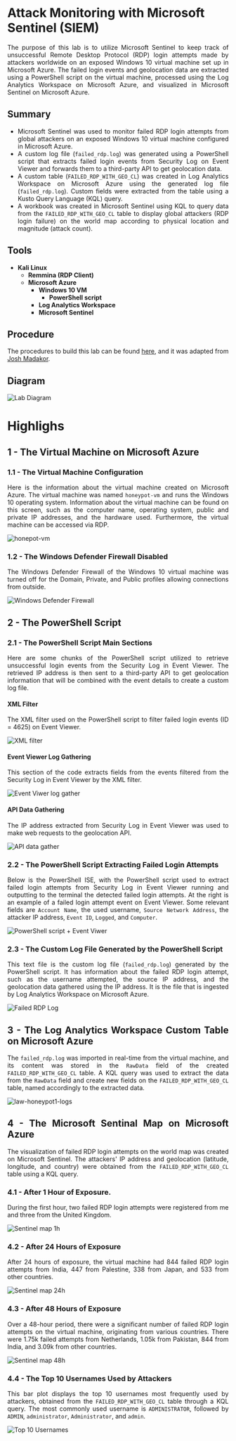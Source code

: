 # Attack Monitoring with Microsoft Sentinel (SIEM)
<div align="justify">
The purpose of this lab is to utilize Microsoft Sentinel to keep track of unsuccessful Remote Desktop Protocol (RDP) login attempts made by attackers worldwide on an exposed Windows 10 virtual machine set up in Microsoft Azure. The failed login events and geolocation data are extracted using a PowerShell script on the virtual machine, processed using the Log Analytics Workspace on Microsoft Azure, and visualized in Microsoft Sentinel on Microsoft Azure.

## Summary
- Microsoft Sentinel was used to monitor failed RDP login attempts from global attackers on an exposed Windows 10 virtual machine configured in Microsoft Azure.
- A custom log file (`failed_rdp.log`) was generated using a PowerShell script that extracts failed login events from Security Log on Event Viewer and forwards them to a third-party API to get geolocation data.
- A custom table (`FAILED_RDP_WITH_GEO_CL`) was created in Log Analytics Workspace on Microsoft Azure using the generated log file (`failed_rdp.log`). Custom fields were extracted from the table using a Kusto Query Language (KQL) query.
- A workbook was created in Microsoft Sentinel using KQL to query data from the `FAILED_RDP_WITH_GEO_CL` table to display global attackers (RDP login failure) on the world map according to physical location and magnitude (attack count).

## Tools
- **Kali Linux**
  - **Remmina (RDP Client)**
  - **Microsoft Azure**
    - **Windows 10 VM**
      - **PowerShell script**
    - **Log Analytics Workspace**
    - **Microsoft Sentinel**

## Procedure
The procedures to build this lab can be found [here](https://github.com/robsann/AzureSentinelSIEMAttackMap/blob/main/procedure.md), and it was adapted from [Josh Madakor](https://www.youtube.com/watch?v=RoZeVbbZ0o0&t=1544s&ab_channel=JoshMadakor-Tech%2CEducation%2CCareer).

## Diagram
<img src="images/diagram.png" title="Lab Diagram"/>

# Highlighs

## 1 - The Virtual Machine on Microsoft Azure

### 1.1 - The Virtual Machine Configuration
Here is the information about the virtual machine created on Microsoft Azure. The virtual machine was named `honeypot-vm` and runs the Windows 10 operating system. Information about the virtual machine can be found on this screen, such as the computer name, operating system, public and private IP addresses, and the hardware used. Furthermore, the virtual machine can be accessed via RDP.

<img src="images/1-honeypot-vm.png" title="honepot-vm"/>

### 1.2 - The Windows Defender Firewall Disabled
The Windows Defender Firewall of the Windows 10 virtual machine was turned off for the Domain, Private, and Public profiles allowing connections from outside.

<img src="images/2-windows-firewall.png" title="Windows Defender Firewall"/>

## 2 - The PowerShell Script

### 2.1 - The PowerShell Script Main Sections
Here are some chunks of the PowerShell script utilized to retrieve unsuccessful login events from the Security Log in Event Viewer. The retrieved IP address is then sent to a third-party API to get geolocation information that will be combined with the event details to create a custom log file.

#### XML Filter
The XML filter used on the PowerShell script to filter failed login events (ID = 4625) on Event Viewer.

<img src="images/3a-xml-filter.png" title="XML filter"/>

#### Event Viewer Log Gathering
This section of the code extracts fields from the events filtered from the Security Log in Event Viewer by the XML filter.

<img src="images/3b-event-viwer-log-gather.png" title="Event Viwer log gather"/>

#### API Data Gathering
The IP address extracted from Security Log in Event Viewer was used to make web requests to the geolocation API.

<img src="images/3c-api-data-gather.png" title="API data gather"/>


### 2.2 - The PowerShell Script Extracting Failed Login Attempts
Below is the PowerShell ISE, with the PowerShell script used to extract failed login attempts from Security Log in Event Viewer running and outputting to the terminal the detected failed login attempts. At the right is an example of a failed login attempt event on Event Viewer. Some relevant fields are `Account Name`, the used username, `Source Network Address`, the attacker IP address, `Event ID`, `Logged`, and `Computer`.

<img src="images/3-powershell-script.png" title="PowerShell script + Event Viwer"/>

### 2.3 - The Custom Log File Generated by the PowerShell Script
This text file is the custom log file (`failed_rdp.log`) generated by the PowerShell script. It has information about the failed RDP login attempt, such as the username attempted, the source IP address, and the geolocation data gathered using the IP address. It is the file that is ingested by Log Analytics Workspace on Microsoft Azure.

<img src="images/3d-failed_rdp.log.png" title="Failed RDP Log"/>

## 3 - The Log Analytics Workspace Custom Table on Microsoft Azure
The `failed_rdp.log` was imported in real-time from the virtual machine, and its content was stored in the `RawData` field of the created `FAILED_RDP_WITH_GEO_CL` table. A KQL query was used to extract the data from the `RawData` field and create new fields on the `FAILED_RDP_WITH_GEO_CL` table, named accordingly to the extracted data.

<img src="images/4-law-honeypot1-logs.png" title="law-honeypot1-logs"/>

## 4 - The Microsoft Sentinal Map on Microsoft Azure
The visualization of failed RDP login attempts on the world map was created on Microsoft Sentinel. The attackers' IP address and geolocation (latitude, longitude, and country) were obtained from the `FAILED_RDP_WITH_GEO_CL` table using a KQL query.

### 4.1 - After 1 Hour of Exposure.
During the first hour, two failed RDP login attempts were registered from me and three from the United Kingdom.

<img src="images/5a-sentinel-map-1h.png" title="Sentinel map 1h"/>

### 4.2 - After 24 Hours of Exposure
After 24 hours of exposure, the virtual machine had 844 failed RDP login attempts from India, 447 from Palestine, 338 from Japan, and 533 from other countries.

<img src="images/5b-sentinel-map-24h.png" title="Sentinel map 24h"/>

### 4.3 - After 48 Hours of Exposure
Over a 48-hour period, there were a significant number of failed RDP login attempts on the virtual machine, originating from various countries. There were 1.75k failed attempts from Netherlands, 1.05k from Pakistan, 844 from India, and 3.09k from other countries.

<img src="images/5c-sentinel-map-48h.png" title="Sentinel map 48h"/>

### 4.4 - The Top 10 Usernames Used by Attackers
This bar plot displays the top 10 usernames most frequently used by attackers, obtained from the `FAILED_RDP_WITH_GEO_CL` table through a KQL query. The most commonly used username is `ADMINISTRATOR`, followed by `ADMIN`, `administrator`, `Administrator`, and `admin`.

<img src="images/6-TopUsernames.png" title="Top 10 Usernames"/>

</div>
